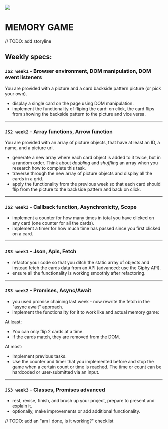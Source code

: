 ![](https://media.giphy.com/media/374pcIBVEGb6g/giphy.gif)

# MEMORY GAME

// TODO: add storyline

## Weekly specs:

### `JS2 week1` - Browser environment, DOM manipulation, DOM event listeners

You are provided with a picture and a card backside pattern picture (or pick your own).

- display a single card on the page using DOM manipulation.
- implement the functionality of fliping the card: on click, the card flips from showing the backside pattern to the picture and vice versa.

---

### `JS2 week2` - Array functions, Arrow function

You are provided with an array of picture objects, that have at least an ID, a name, and a picture url.

- generate a new array where each card object is added to it twice, but in a random order. Think about _doubling_ and _shuffling_ an array when you research how to complete this task.
- traverse through the new array of picture objects and display all the cards in a grid.
- apply the functionality from the previous week so that each card should flip from the picture to the backside pattern and back on click.

---

### `JS2 week3` - Callback function, Asynchronicity, Scope

- implement a counter for how many times in total you have clicked on any card (one counter for all the cards).
- implement a timer for how much time has passed since you first clicked on a card.

---

### `JS3 week1` - Json, Apis, Fetch

- refactor your code so that you ditch the static array of objects and instead fetch the cards data from an API (advanced: use the Giphy API).
- ensure all the functionality is working smoothly after refactoring.

---

### `JS3 week2` - Promises, Async/Await

- you used promise chaining last week - now rewrite the fetch in the "async await" approach.
- implement the functionality for it to work like and actual memory game:

At least:

- You can only flip 2 cards at a time.
- If the cards match, they are removed from the DOM.

At most:

- Implement previous tasks.
- Use the counter and timer that you implemented before and stop the game when a certain count or time is reached. The time or count can be hardcoded or user-submitted via an input.

---

### `JS3 week3` - Classes, Promises advanced

- rest, revise, finish, and brush up your project, prepare to present and explain it.
- optionally, make improvements or add additional functionality.

// TODO: add an "am I done, is it working?" checklist
